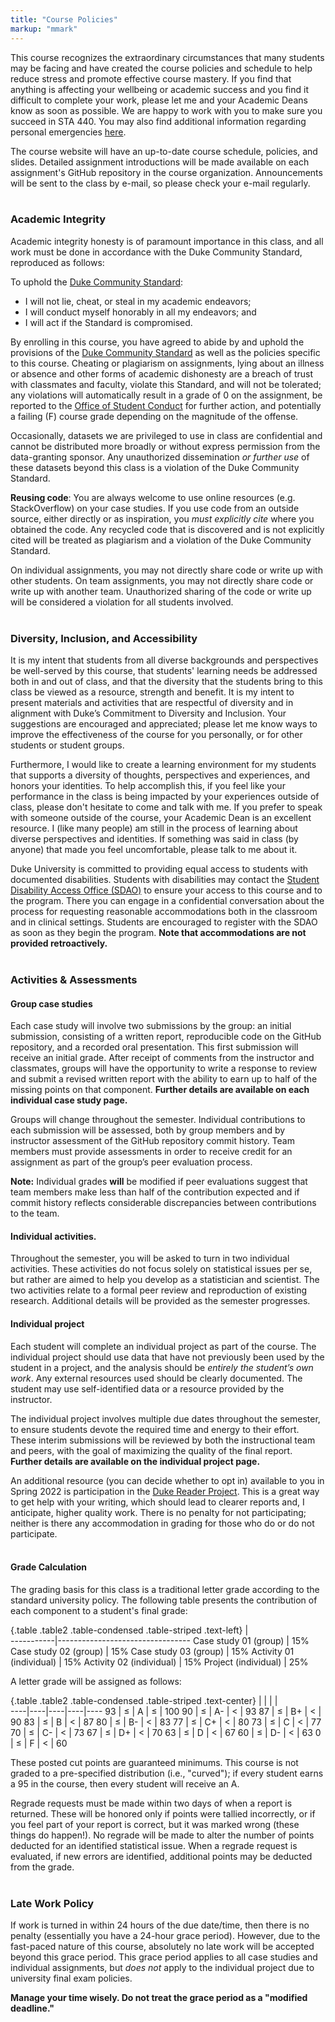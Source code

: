 ```yaml
---
title: "Course Policies"
markup: "mmark"
---
```


This course recognizes the extraordinary circumstances that many students may be facing and have created the course policies and schedule to help reduce stress and promote effective course mastery. If you find that anything is affecting your wellbeing or academic success and you find it difficult to complete your work, please let me and your Academic Deans know as soon as possible. We are happy to work with you to make sure you succeed in STA 440. You may also find additional information regarding personal emergencies [here](https://trinity.duke.edu/undergraduate/academic-policies/personal-emergencies).

The course website will have an up-to-date course schedule, policies, and slides. Detailed assignment introductions will be made available on each assignment's GitHub repository in the course organization. Announcements will be sent to the class by e-mail, so please check your e-mail regularly.
<br>
<br>

### Academic Integrity

Academic integrity honesty is of paramount importance in this class, and all work must be done in accordance with the Duke Community Standard, reproduced as follows:

To uphold the [Duke Community Standard](https://studentaffairs.duke.edu/conduct/about-us/duke-community-standard):
- I will not lie, cheat, or steal in my academic endeavors;
- I will conduct myself honorably in all my endeavors; and
- I will act if the Standard is compromised.

By enrolling in this course, you have agreed to abide by and uphold the provisions of the [Duke Community Standard](https://studentaffairs.duke.edu/conduct/about-us/duke-community-standard) as well as the policies specific to this course. Cheating or plagiarism on assignments, lying about an illness or absence and other forms of academic dishonesty are a breach of trust with classmates and faculty, violate this Standard, and will not be tolerated; any violations will automatically result in a grade of 0 on the assignment, be reported to the [Office of Student Conduct](https://studentaffairs.duke.edu/conduct) for further action, and potentially a failing (F) course grade depending on the magnitude of the offense.

Occasionally, datasets we are privileged to use in class are confidential and cannot be distributed more broadly or without express permission from the data-granting sponsor. Any unauthorized dissemination *or further use* of these datasets beyond this class is a violation of the Duke Community Standard. 

**Reusing code**: You are always welcome to use online resources (e.g. StackOverflow) on your case studies. If you use code from an outside source, either directly or as inspiration, you *must explicitly cite* where you obtained the code. Any recycled code that is discovered and is not explicitly cited will be treated as plagiarism and a violation of the Duke Community Standard. 

On individual assignments, you may not directly share code or write up with other students. On team assignments, you may not directly share code or write up with another team. Unauthorized sharing of the code or write up will be considered a violation for all students involved.
<br> 
<br>

### Diversity, Inclusion, and Accessibility

It is my intent that students from all diverse backgrounds and perspectives be well-served by this course, that students' learning needs be addressed both in and out of class, and that the diversity that the students bring to this class be viewed as a resource, strength and benefit. It is my intent to present materials and activities that are respectful of diversity and in alignment with Duke’s Commitment to Diversity and Inclusion. Your suggestions are encouraged and appreciated; please let me know ways to improve the effectiveness of the course for you personally, or for other students or student groups.

Furthermore, I would like to create a learning environment for my students that supports a diversity of thoughts, perspectives and experiences, and honors your identities. To help accomplish this, if you feel like your performance in the class is being impacted by your experiences outside of class, please don't hesitate to come and talk with me. If you prefer to speak with someone outside of the course, your Academic Dean is an excellent resource. I (like many people) am still in the process of learning about diverse perspectives and identities. If something was said in class (by anyone) that made you feel uncomfortable, please talk to me about it. 

Duke University is committed to providing equal access to students with documented disabilities. Students with disabilities may contact the [Student Disability Access Office (SDAO)](http://access.duke.edu) to ensure your access to this course and to the program. There you can engage in a confidential conversation about the process for requesting reasonable accommodations both in the classroom and in clinical settings. Students are encouraged to register with the SDAO as soon as they begin the program. **Note that accommodations are not provided retroactively.**
<br> 
<br>

### Activities & Assessments

#### Group case studies

Each case study will involve two submissions by the group: an initial submission, consisting of a written report, reproducible code on the GitHub repository, and a recorded oral presentation. This first submission will receive an initial grade. After receipt of comments from the instructor and classmates, groups will have the opportunity to write a response to review and submit a revised written report with the ability to earn up to half of the missing points on that component. **Further details are available on each individual case study page.**

Groups will change throughout the semester. Individual contributions to each submission will be assessed, both by group members and by instructor assessment of the GitHub repository commit history. Team members must provide assessments in order to receive credit for an assignment as part of the group’s peer evaluation process. 

**Note:** Individual grades **will** be modified if peer evaluations suggest that team members make less than half of the contribution expected and if commit history reflects considerable discrepancies between contributions to the team.

#### Individual activities.

Throughout the semester, you will be asked to turn in two individual activities. These activities do not focus solely on statistical issues per se, but rather are aimed to help you develop as a statistician and scientist. The two activities relate to a formal peer review and reproduction of existing research. Additional details will be provided as the semester progresses. 

#### Individual project 

Each student will complete an individual project as part of the course. The individual project should use data that have not previously been used by the student in a project, and the analysis should be *entirely the student’s own work*. Any external resources used should be clearly documented. The student may use self-identified data or a resource provided by the instructor.

The individual project involves multiple due dates throughout the semester, to ensure students devote the required time and energy to their effort. These interim submissions will be reviewed by both the instructional team and peers, with the goal of maximizing the quality of the final report. **Further details are available on the individual project page.**

An additional resource (you can decide whether to opt in) available to you in Spring 2022 is participation in the [Duke Reader Project](https://dukereaderproject.org/). This is a great way to get help with your writing, which should lead to clearer reports and, I anticipate, higher quality work. There is no penalty for not participating; neither is there any accommodation in grading for those who do or do not participate.
<br> 
<br>

#### Grade Calculation

The grading basis for this class is a traditional letter grade according to the standard university policy. The following table presents the contribution of each component to a student's final grade:
 
{.table .table2 .table-condensed .table-striped .text-left}
 <span></span>     | <span></span>  
-----------|---------------------------------
Case study 01 (group) | 15%
Case study 02 (group) | 15%
Case study 03 (group) | 15%
Activity 01 (individual) | 15%
Activity 02 (individual) | 15%
Project (individual) | 25%

A letter grade will be assigned as follows:  
 
{.table .table2 .table-condensed .table-striped .text-center}
<span></span>     | <span></span>     | <span></span>    | <span></span>    |  <span></span>      
----|----|----|----|----
93 | &le; | A  | &le; | 100
90 | &le; | A- | &lt; | 93 
87 | &le; | B+ | &lt; | 90
83 | &le; | B  | &lt; | 87
80 | &le; | B- | &lt; | 83 
77 | &le; | C+ | &lt; | 80
73 | &le; | C  | &lt; | 77 
70 | &le; | C- | &lt; | 73 
67 | &le; | D+ | &lt; | 70
63 | &le; | D  | &lt; | 67 
60 | &le; | D- | &lt; | 63 
0  | &le; | F  | &lt; | 60 

These posted cut points are guaranteed minimums. This course is not graded to a pre-specified distribution (i.e., "curved"); if every student earns a 95 in the course, then every student will receive an A.

Regrade requests must be made within two days of when a report is returned. These will be honored only if points were tallied incorrectly, or if you feel part of your report is correct, but it was marked wrong (these things do happen!). No regrade will be made to alter the number of points deducted for an identified statistical issue. When a regrade request is evaluated, if new errors are identified, additional points may be deducted from the grade.
<br> 
<br>

### Late Work Policy

If work is turned in within 24 hours of the due date/time, then there is no penalty (essentially you have a 24-hour grace period). However, due to the fast-paced nature of this course, absolutely no late work will be accepted beyond this grace period. This grace period applies to all case studies and individual assignments, but *does not* apply to the individual project due to university final exam policies.

**Manage your time wisely. Do not treat the grace period as a "modified deadline."**
<br> 
<br>
